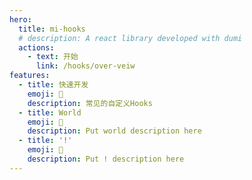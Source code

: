 ```yaml
---
hero:
  title: mi-hooks
  # description: A react library developed with dumi
  actions:
    - text: 开始
      link: /hooks/over-veiw
features:
  - title: 快速开发
    emoji: 💎
    description: 常见的自定义Hooks
  - title: World
    emoji: 🌈
    description: Put world description here
  - title: '!'
    emoji: 🚀
    description: Put ! description here
---
```

